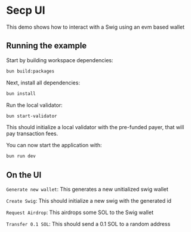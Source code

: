 # Secp UI

This demo shows how to interact with a Swig using an evm based wallet



## Running the example

Start by building workspace dependencies:
```bash
bun build:packages
```

Next, install all dependencies:

```bash
bun install
```


Run the local validator:

```bash
bun start-validator
```

This should initialize a local validator with the pre-funded payer, that will pay transaction fees.

You can now start the application with:

```bash
bun run dev
```



## On the UI

`Generate new wallet`: This generates a new unitialized swig wallet

`Create Swig`: This should initialize a new swig with the generated id

`Request Airdrop`: This airdrops some SOL to the Swig wallet

`Transfer 0.1 SOL`: This should send a 0.1 SOL to a random address